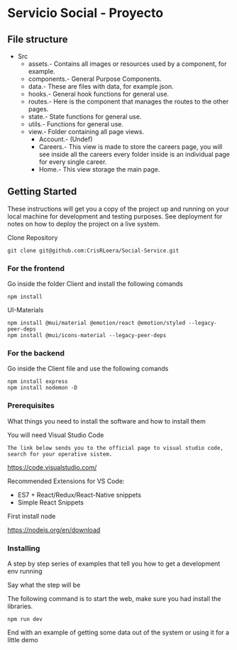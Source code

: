 # Servicio Social - Proyecto

## File structure
- Src
    - assets.- Contains all images or resources used by a component, for example.
    - components.- General Purpose Components.
    - data.- These are files with data, for example json.
    - hooks.- General hook functions for general use.
    - routes.- Here is the component that manages the routes to the other pages.
    - state.- State functions for general use.
    - utils.- Functions for general use.
    - view.- Folder containing all page views.
        - Account.- (Undef)
        - Careers.- This view is made to store the careers page, you will see inside all the careers every folder inside is an individual page for every single career.
        - Home.- This view storage the main page.

## Getting Started

These instructions will get you a copy of the project up and running on your local machine for development and testing purposes. See deployment for notes on how to deploy the project on a live system.

Clone Repository

```
git clone git@github.com:CrisRLoera/Social-Service.git
```

### For the frontend

Go inside the folder Client and install the following comands
```
npm install
```

UI-Materials
```
npm install @mui/material @emotion/react @emotion/styled --legacy-peer-deps
npm install @mui/icons-material --legacy-peer-deps
```
### For the backend

Go inside the Client file and use the following comands

```
npm install express
npm install nodemon -D
```


### Prerequisites

What things you need to install the software and how to install them

You will need Visual Studio Code

    The link below sends you to the official page to visual studio code, search for your operative sistem.

https://code.visualstudio.com/

Recommended Extensions for VS Code:
- ES7 + React/Redux/React-Native snippets
- Simple React Snippets

First install node

https://nodejs.org/en/download


### Installing

A step by step series of examples that tell you how to get a development env running

Say what the step will be

The following command is to start the web, make sure you had install the libraries.
```
npm run dev
```

End with an example of getting some data out of the system or using it for a little demo

